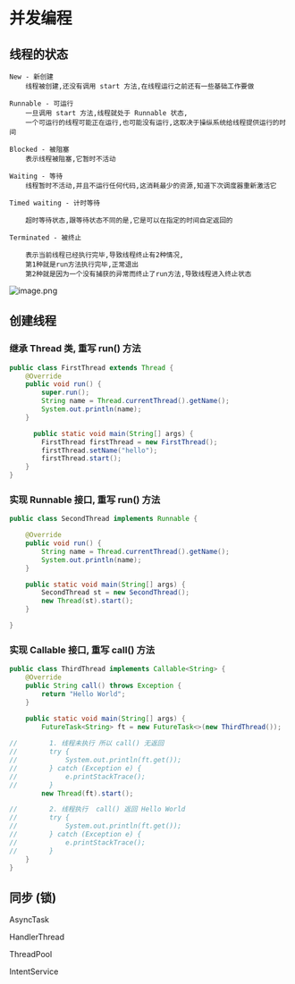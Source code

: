 # 并发编程

## 线程的状态

    New - 新创建 
        线程被创建,还没有调用 start 方法,在线程运行之前还有一些基础工作要做

    Runnable - 可运行
        一旦调用 start 方法,线程就处于 Runnable 状态,
        一个可运行的线程可能正在运行,也可能没有运行,这取决于操纵系统给线程提供运行的时间

    Blocked - 被阻塞
        表示线程被阻塞,它暂时不活动

    Waiting - 等待
        线程暂时不活动,并且不运行任何代码,这消耗最少的资源,知道下次调度器重新激活它

    Timed waiting - 计时等待

        超时等待状态,跟等待状态不同的是,它是可以在指定的时间自定返回的

    Terminated - 被终止

        表示当前线程已经执行完毕,导致线程终止有2种情况,
        第1种就是run方法执行完毕,正常退出
        第2种就是因为一个没有捕获的异常而终止了run方法,导致线程进入终止状态

![image.png](https://upload-images.jianshu.io/upload_images/61189-57a4a0789df374db.png)

## 创建线程

### 继承 Thread 类, 重写 run() 方法

``` java
public class FirstThread extends Thread {
    @Override
    public void run() {
        super.run();
        String name = Thread.currentThread().getName();
        System.out.println(name);
    }

      public static void main(String[] args) {
        FirstThread firstThread = new FirstThread();
        firstThread.setName("hello");
        firstThread.start();
    }
}
```

### 实现 Runnable 接口, 重写 run() 方法

``` java
public class SecondThread implements Runnable {

    @Override
    public void run() {
        String name = Thread.currentThread().getName();
        System.out.println(name);
    }

    public static void main(String[] args) {
        SecondThread st = new SecondThread();
        new Thread(st).start();
    }

}
```

### 实现 Callable 接口, 重写 call() 方法    

``` java
public class ThirdThread implements Callable<String> {
    @Override
    public String call() throws Exception {
        return "Hello World";
    }

    public static void main(String[] args) {
        FutureTask<String> ft = new FutureTask<>(new ThirdThread());
        
//        1. 线程未执行 所以 call() 无返回
//        try {
//            System.out.println(ft.get());
//        } catch (Exception e) {
//            e.printStackTrace();
//        }
        new Thread(ft).start();

//        2. 线程执行  call() 返回 Hello World
//        try {
//            System.out.println(ft.get());
//        } catch (Exception e) {
//            e.printStackTrace();
//        }
    }
}

```

## 同步 (锁)

    



AsyncTask

HandlerThread

ThreadPool

IntentService